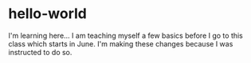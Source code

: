 # hello-world
I'm learning here...
I am teaching myself a few basics before I go to this class which starts in June.
I'm making these changes because I was instructed to do so.
